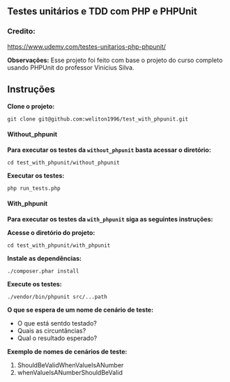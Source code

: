 
## Testes unitários e TDD com PHP e PHPUnit

### Credito:
https://www.udemy.com/testes-unitarios-php-phpunit/

**Observações:**
Esse projeto foi feito com base o projeto do curso completo usando PHPUnit do professor Vinicius Silva.

## Instruções

**Clone o projeto:**

`git clone git@github.com:weliton1996/test_with_phpunit.git`

#### Without_phpunit

**Para executar os testes da `without_phpunit` basta acessar o diretório:**

`cd test_with_phpunit/without_phpunit`

**Executar os testes:**

`php run_tests.php`

#### With_phpunit

**Para executar os testes da `with_phpunit` siga as seguintes instruções:**

**Acesse o diretório do projeto:**
 
`cd test_with_phpunit/with_phpunit`

**Instale as dependências:**
 
`./composer.phar install`

**Execute os testes:**
 
`./vendor/bin/phpunit src/...path`


**O que se espera de um nome de cenário de teste:**
- O que está sentdo testado?
- Quais as circuntâncias?
- Qual o resultado esperado?

**Exemplo de nomes de cenários de teste:**
1. ShouldBeValidWhenValueIsANumber
1. whenValueIsANumberShouldBeValid

